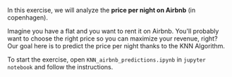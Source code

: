 In this exercise, we will analyze the **price per night on Airbnb** (in copenhagen).

Imagine you have a flat and you want to rent it on Airbnb. You'll probably want to choose the right price so you can maximize your revenue, right?
Our goal here is to predict the price per night thanks to the KNN Algorithm.

To start the exercise, open `KNN_airbnb_predictions.ipynb` in `jupyter notebook` and follow the instructions.
